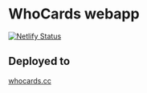 # WhoCards webapp

[![Netlify Status](https://api.netlify.com/api/v1/badges/3dccb7e1-cfe3-44c5-8709-832c496e0415/deploy-status)](https://app.netlify.com/sites/who-cards/deploys)

## Deployed to

[whocards.cc](https://whocards.cc)
